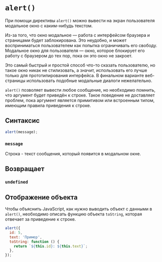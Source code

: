 # `alert()`

При помощи директивы `alert()` можно вывести на экран пользователя модальное окно с каким-нибудь текстом.

Из-за того, что окно модальное — работа с интерфейсом браузера и страницами будет заблокирована. Это неудобно, и может восприниматься пользователем как попытка ограничивать его свободу. Модальное окно для пользователя — окно, которое блокирует его работу с браузером до тех пор, пока он это окно не закроет.

Это самый быстрый и простой способ что-то сказать пользователю, но такое окно никак не стилизовать, а значит, использовать его лучше только для прототипирования интерфейса. В финальном варианте веб-страницы использовать подобные модальные диалоги нежелательно.

`alert()` позволяет вывести любое сообщение, но необходимо помнить, что аргумент будет приведён к строке. Такое поведение не доставляет проблем, пока аргумент является примитивом или встроенным типом, имеющим правила приведения к строке.

## Синтаксис

```js
alert(message);
```

### `message`

Строка - текст сообщения, который появится в модальном окне.

## Возвращает

### `undefined`

## Отображение объекта

Чтобы объяснить JavaScript, как нужно выводить объект с данными в `alert()`, необходимо описать функцию объекта `toString`, которая отвечает за приведение к строке.

```js
alert({
  id: 5,
  text: 'Пример',
  toString: function () {
    return `${this.id}: ${this.text}`;
  },
});
```

